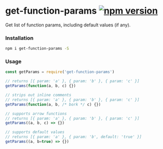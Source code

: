 # get-function-params [![npm version](https://badge.fury.io/js/get-function-params.svg)](https://badge.fury.io/js/get-function-params)

Get list of function params, including default values (if any).

### Installation

```bash
npm i get-function-params -S
```

### Usage

```js
const getParams = require('get-function-params')

// returns [{ param: 'a' }, { param: 'b' }, { param: 'c' }]
getParams(function(a, b, c) {})

// strips out inline comments
// returns [{ param: 'a' }, { param: 'b' }, { param: 'c' }]
getParams(function(a, b, /* bork */ c) {})

// supports arrow functions
// returns [{ param: 'a' }, { param: 'b' }, { param: 'c' }]
getParams((a, b, c) => {})

// supports default values
// returns [{ param: 'a' }, { param: 'b', default: 'true' }]
getParams((a, b=true) => {})
```